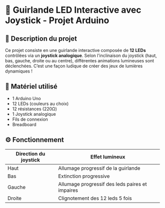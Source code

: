 # 🎄 Guirlande LED Interactive avec Joystick - Projet Arduino

## 🔧 Description du projet

Ce projet consiste en une guirlande interactive composée de **12 LEDs** contrôlées via un **joystick analogique**. Selon l'inclinaison du joystick (haut, bas, gauche, droite ou au centre), différentes animations lumineuses sont déclenchées. C’est une façon ludique de créer des jeux de lumières dynamiques !

## 🧰 Matériel utilisé

- 1 Arduino Uno
- 12 LEDs (couleurs au choix)
- 12 résistances (220Ω)
- 1 Joystick analogique
- Fils de connexion
- Breadboard

## ⚙️ Fonctionnement

| Direction du joystick | Effet lumineux |
|------------------------|----------------|
| Haut                   | Allumage progressif de la guirlande |
| Bas                    | Extinction progressive |
| Gauche                 | Allumage progressif des leds paires et impaires |
| Droite                 | Clignotement des 12 leds 5 fois |
